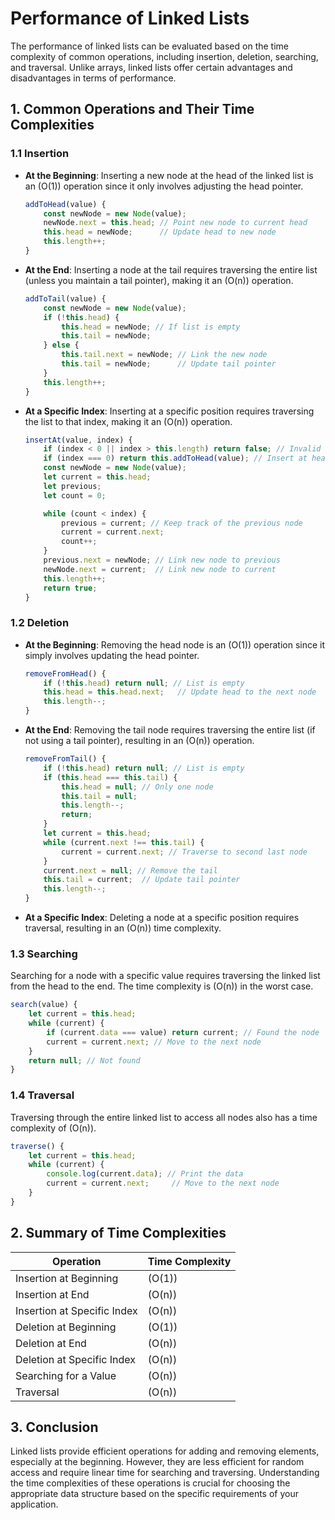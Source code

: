 # **Performance of Linked Lists**

The performance of linked lists can be evaluated based on the time complexity of common operations, including insertion, deletion, searching, and traversal. Unlike arrays, linked lists offer certain advantages and disadvantages in terms of performance.

## **1. Common Operations and Their Time Complexities**

### **1.1 Insertion**

- **At the Beginning**: Inserting a new node at the head of the linked list is an \(O(1)\) operation since it only involves adjusting the head pointer.
  
  ```javascript
  addToHead(value) {
      const newNode = new Node(value);
      newNode.next = this.head; // Point new node to current head
      this.head = newNode;      // Update head to new node
      this.length++;
  }
  ```

- **At the End**: Inserting a node at the tail requires traversing the entire list (unless you maintain a tail pointer), making it an \(O(n)\) operation.

  ```javascript
  addToTail(value) {
      const newNode = new Node(value);
      if (!this.head) {
          this.head = newNode; // If list is empty
          this.tail = newNode;
      } else {
          this.tail.next = newNode; // Link the new node
          this.tail = newNode;      // Update tail pointer
      }
      this.length++;
  }
  ```

- **At a Specific Index**: Inserting at a specific position requires traversing the list to that index, making it an \(O(n)\) operation.

  ```javascript
  insertAt(value, index) {
      if (index < 0 || index > this.length) return false; // Invalid index
      if (index === 0) return this.addToHead(value); // Insert at head
      const newNode = new Node(value);
      let current = this.head;
      let previous;
      let count = 0;

      while (count < index) {
          previous = current; // Keep track of the previous node
          current = current.next;
          count++;
      }
      previous.next = newNode; // Link new node to previous
      newNode.next = current;  // Link new node to current
      this.length++;
      return true;
  }
  ```

### **1.2 Deletion**

- **At the Beginning**: Removing the head node is an \(O(1)\) operation since it simply involves updating the head pointer.

  ```javascript
  removeFromHead() {
      if (!this.head) return null; // List is empty
      this.head = this.head.next;   // Update head to the next node
      this.length--;
  }
  ```

- **At the End**: Removing the tail node requires traversing the entire list (if not using a tail pointer), resulting in an \(O(n)\) operation.

  ```javascript
  removeFromTail() {
      if (!this.head) return null; // List is empty
      if (this.head === this.tail) {
          this.head = null; // Only one node
          this.tail = null;
          this.length--;
          return;
      }
      let current = this.head;
      while (current.next !== this.tail) {
          current = current.next; // Traverse to second last node
      }
      current.next = null; // Remove the tail
      this.tail = current;  // Update tail pointer
      this.length--;
  }
  ```

- **At a Specific Index**: Deleting a node at a specific position requires traversal, resulting in an \(O(n)\) time complexity.

### **1.3 Searching**

Searching for a node with a specific value requires traversing the linked list from the head to the end. The time complexity is \(O(n)\) in the worst case.

```javascript
search(value) {
    let current = this.head;
    while (current) {
        if (current.data === value) return current; // Found the node
        current = current.next; // Move to the next node
    }
    return null; // Not found
}
```

### **1.4 Traversal**

Traversing through the entire linked list to access all nodes also has a time complexity of \(O(n)\).

```javascript
traverse() {
    let current = this.head;
    while (current) {
        console.log(current.data); // Print the data
        current = current.next;     // Move to the next node
    }
}
```

## **2. Summary of Time Complexities**

| **Operation**                   | **Time Complexity** |
|----------------------------------|---------------------|
| Insertion at Beginning           | \(O(1)\)            |
| Insertion at End                 | \(O(n)\)            |
| Insertion at Specific Index      | \(O(n)\)            |
| Deletion at Beginning            | \(O(1)\)            |
| Deletion at End                  | \(O(n)\)            |
| Deletion at Specific Index       | \(O(n)\)            |
| Searching for a Value            | \(O(n)\)            |
| Traversal                        | \(O(n)\)            |

## **3. Conclusion**

Linked lists provide efficient operations for adding and removing elements, especially at the beginning. However, they are less efficient for random access and require linear time for searching and traversing. Understanding the time complexities of these operations is crucial for choosing the appropriate data structure based on the specific requirements of your application.
